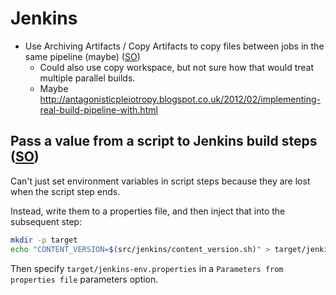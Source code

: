 # Jenkins

* Use Archiving Artifacts / Copy Artifacts to copy files between jobs in the same pipeline (maybe) ([SO](http://stackoverflow.com/a/26535227/125246))
  * Could also use copy workspace, but not sure how that would treat multiple parallel builds.
  * Maybe <http://antagonisticpleiotropy.blogspot.co.uk/2012/02/implementing-real-build-pipeline-with.html>

## Pass a value from a script to Jenkins build steps ([SO](http://stackoverflow.com/a/30128636/125246))

Can't just set environment variables in script steps because they are lost when the script step ends.

Instead, write them to a properties file, and then inject that into the subsequent step:

```sh
mkdir -p target
echo "CONTENT_VERSION=$(src/jenkins/content_version.sh)" > target/jenkins-env.properties
```

Then specify `target/jenkins-env.properties` in a `Parameters from properties file` parameters option.
